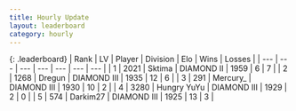 ```yaml
---
title: Hourly Update
layout: leaderboard
category: hourly
---
```


{: .leaderboard}
| Rank | LV | Player | Division | Elo | Wins | Losses |
| --- | --- | --- | --- | --- | --- | --- |
| <span data-change="0">1</span> | 2021 | <span title="ID: 353063">Sktima</span> | DIAMOND II | <span data-change="-16">1959</span> | <span data-change="1">6</span> | <span data-change="2">7</span> |
| <span data-change="1">2</span> | 1268 | <span title="ID: 337810">Dregun</span> | DIAMOND III | <span data-change="10">1935</span> | <span data-change="1">12</span> | <span data-change="0">6</span> |
| <span data-change="-1">3</span> | 291 | <span title="ID: 680422">Mercury_</span> | DIAMOND III | <span data-change="0">1930</span> | <span data-change="0">10</span> | <span data-change="0">2</span> |
| <span data-change="0">4</span> | 3280 | <span title="ID: 164871">Hungry YuYu</span> | DIAMOND III | <span data-change="5">1929</span> | <span data-change="1">2</span> | <span data-change="0">0</span> |
| <span data-change="2">5</span> | 574 | <span title="ID: 694036">Darkim27</span> | DIAMOND III | <span data-change="17">1925</span> | <span data-change="3">13</span> | <span data-change="1">3</span> |